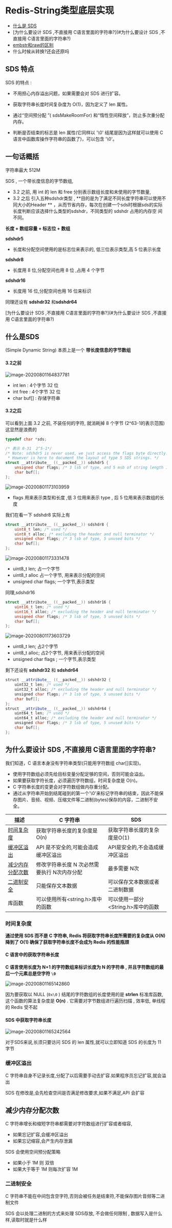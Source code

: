 # Redis-String类型底层实现

- [什么是 SDS](#什么是SDS)
- [为什么要设计 SDS ,不直接用 C语言里面的字符串?](#为什么要设计 SDS ,不直接用 C语言里面的字符串?)
-  [embstr和raw的区别](030-字符串存储方式.md#embstr和raw的区别) 
- 什么时候从转换?还会还原吗

## SDS 特点

SDS 的特点 :

- 不用担心内存溢出问题，如果需要会对 SDS 进行扩容。

- 获取字符串长度时间复杂度为 O(1)，因为定义了 len 属性。

- 通过“空间预分配 ”( sdsMakeRoomFor) 和“惰性空间释放”，防止多次重分配内存。
- 判断是否结束的标志是 len 属性(它同样以 '\0' 结尾是因为这样就可以使用 C语言中函数库操作字符串的函数了)，可以包含 '\0'。

## 一句话概括

字符串最大 512M

SDS , 一个带长度信息的字节数组, 

- 3.2 之前, 用 int 的 len 和 free 分别表示数组长度和未使用的字节数量,
- 3.2 之后 引入五种sdshdr类型 , **目的是为了满足不同长度字符串可以使用不同大小的Header ** ，从而节省内存，每次在创建一个sds时根据sds的实际长度判断应该选择什么类型的sdshdr，不同类型的 sdshdr 占用的内存空 间不同。

**长度 + 数组容量 + 标志位 + 数组**

**sdshdr5**  

- 长度和分配空间使用的是标志位来表示的, 低三位表示类型,高 5 位表示长度 

**sdshdr8**

- 长度用 8 位,分配空间也用 8 位 ,占用 4 个字节

**sdshdr16**

- 长度用 16 位,分配空间也用 16 位来标识

同理还设有 **sdshdr32** 和**sdshdr64** 

[为什么要设计 SDS ,不直接用 C语言里面的字符串?](#为什么要设计 SDS ,不直接用 C语言里面的字符串?)

## 什么是SDS

(Simple Dynamic String) 本质上是一个 **带长度信息的字节数组**

#### 3.2之前

![image-20200801164837781](../../../assets/image-20200801164837781.png)

- int len  : 4个字节 32 位
- int free : 4个字节 32 位
- char buf[] : 存储字符串

#### 3.2之后

可以看到上面 3.2 之前, 不装任何的字符, 就消耗掉 8 个字节 (2^63-1的表示范围) 这显然是浪费的

```c
typedef char *sds;

/* 表示 0-31  2^5-1*/
/* Note: sdshdr5 is never used, we just access the flags byte directly.
 * However is here to document the layout of type 5 SDS strings. */
struct __attribute__ ((__packed__)) sdshdr5 { 
    unsigned char flags; /* 3 lsb of type, and 5 msb of string length 1 byte */ 
    char buf[];
};
```

![image-20200801173103959](../../../assets/image-20200801173103959.png)

- flags 用来表示类型和长度 ,低 3 位用来表示 type , 后 5 位用来表示数组的长度

我们在看一下 sdshdr8 实际上有

```c
struct __attribute__ ((__packed__)) sdshdr8 {
    uint8_t len; /* used */
    uint8_t alloc; /* excluding the header and null terminator */
    unsigned char flags; /* 3 lsb of type, 5 unused bits */
    char buf[];
};
```

![image-20200801173331478](../../../assets/image-20200801173331478.png)

- uint8_t len; 占一个字节
- uint8_t alloc 占一个字节, 用来表示分配的空间
- unsigned char flags; 一个字节,表示类型

同理,sdshdr16

```c
struct __attribute__ ((__packed__)) sdshdr16 {
    uint16_t len; /* used */
    uint16_t alloc; /* excluding the header and null terminator */
    unsigned char flags; /* 3 lsb of type, 5 unused bits */
    char buf[];
};
```



![image-20200801173603729](../../../assets/image-20200801173603729.png)

- uint8_t len; 占2个字节
- uint8_t alloc;  占2个字节, 用来表示分配的空间
- unsigned char flags ;  一个字节,表示类型

剩下还设有 **sdshdr32** 和 **sdshdr64**

```java
struct __attribute__ ((__packed__)) sdshdr32 {
    uint32_t len; /* used */
    uint32_t alloc; /* excluding the header and null terminator */
    unsigned char flags; /* 3 lsb of type, 5 unused bits */
    char buf[];
};
struct __attribute__ ((__packed__)) sdshdr64 {
    uint64_t len; /* used */
    uint64_t alloc; /* excluding the header and null terminator */
    unsigned char flags; /* 3 lsb of type, 5 unused bits */
    char buf[];
};
```

## 为什么要设计 SDS ,不直接用 C语言里面的字符串?

我们知道，C 语言本身没有字符串类型(只能用字符数组 char[]实现)。 

- 使用字符数组必须先给目标变量分配足够的空间，否则可能会溢出。 
- 如果要获取字符长度，必须遍历字符数组，时间复杂度是 O(n)。
- C 字符串长度的变更会对字符数组做内存重分配。
- 通过从字符串开始到结尾碰到的第一个'\0'来标记字符串的结束，因此不能保存图片、音频、视频、压缩文件等二进制(bytes)保存的内容，二进制不安全。

| 描述                                  | C 字符串                                    | SDS                                |
| ------------------------------------- | ------------------------------------------- | ---------------------------------- |
| [时间复杂度](#时间复杂度)             | 获取字符串长度的复杂度是 O(n)               | 获取字符串长度的复杂度是O(1)       |
| [缓冲区溢出](#缓冲区溢出)             | API 是不安全的,可能会造成缓冲区溢出         | API是安全的,不会造成缓冲区溢出     |
| [减少内存分配次数](#减少内存分配次数) | 修改字符串长度 N 次必然需要执行 N次内存分配 | 最多需要 N次                       |
| [二进制安全](#二进制安全)             | 只能保存文本数据                            | 可以保存文本数据或者二进制数据     |
| 库函数                                | 可以使用所有<string.h>库中的函数            | 可以使用一部分<String.h>库中的函数 |

### 时间复杂度

**通过使用 SDS 而不是 C 字符串, Redis 将获取字符串长度所需要的复杂度从 O(N) 降到了 O(1) 确保了获取字符串长度不会成为 Redis 的性能瓶颈**

#### C 语言中的获取字符串长度

**C 语言使用长度为 N+1 的字符数组来标识长度为 N 的字符串 , 并且字符数组的最后一个元素总是空字符 `\0`**

![image-20200801165142860](../../../assets/image-20200801165142860.png)

因为要获取以 NULL (`0x\0` ) 结尾的字符数组的长度使用的是 **strlen** 标准库函数, 这个函数的算法复杂度是 **O(n)** . 它需要对字节数组进行遍历扫描 , 效率低, 单线程的 Redis 受不起

#### SDS 中获取字符串长度

![image-20200801165242564](../../../assets/image-20200801165242564.png)

对于SDS来说,长须只要访问 SDS 的 len 属性,就可以立即知道 SDS 的长度为 11 字节

### 缓冲区溢出

C 字符串自身不记录长度,分配了以后需要手动去扩容.如果程序员忘记扩容,就会溢出

SDS 在修改是,会先检查空间是否满足修改要求,如果不满足,API 会扩容

## 减少内存分配次数

C 字符串增长和缩短字符串都需要对字符数组进行扩容或者缩容,

- 如果忘记扩容,会缓冲区溢出
- 如果忘记缩容,会产生内存泄漏

SDS 会使用空间预分配策略

- 如果小于 1M 则 双倍
- 如果大于等于 1M 则每次扩容 1M

### 二进制安全

C 字符串不能在中间包含空字符,否则会被任务是结束符,不能保存图片音频等二进制文件

SDS 会以处理二进制的方式来处理 SDS存放, 不会做任何限制 , 数据写入是什么样,读取时就是什么样

